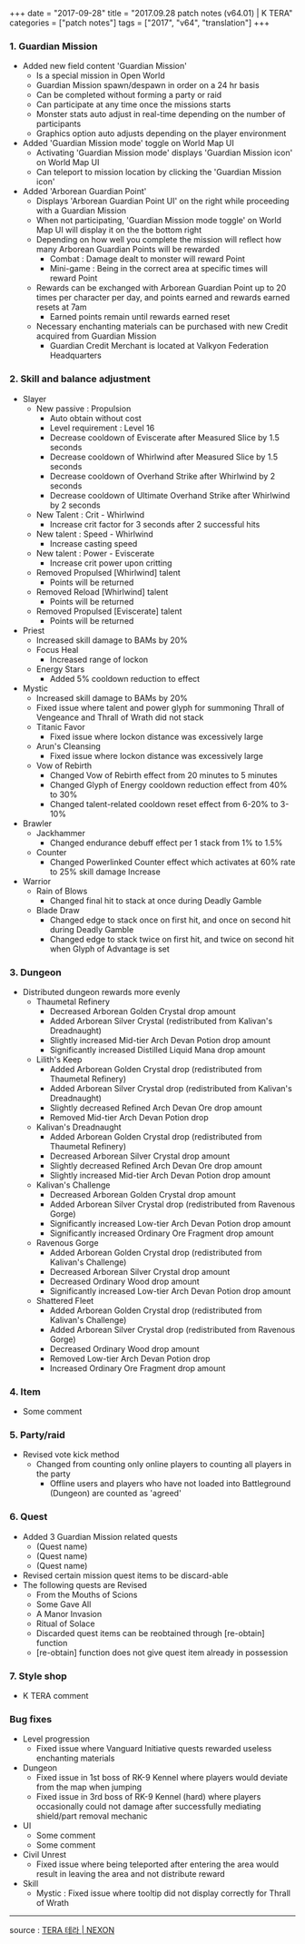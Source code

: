 +++
date = "2017-09-28"
title = "2017.09.28 patch notes (v64.01) | K TERA"
categories = ["patch notes"]
tags = ["2017", "v64", "translation"]
+++

### 1. Guardian Mission
- Added new field content 'Guardian Mission'
  - Is a special mission in Open World
  - Guardian Mission spawn/despawn in order on a 24 hr basis
  - Can be completed without forming a party or raid
  - Can participate at any time once the missions starts
  - Monster stats auto adjust in real-time depending on the number of participants
  - Graphics option auto adjusts depending on the player environment
- Added 'Guardian Mission mode' toggle on World Map UI
  - Activating 'Guardian Mission mode' displays 'Guardian Mission icon' on World Map UI
  - Can teleport to mission location by clicking the 'Guardian Mission icon'
- Added 'Arborean Guardian Point'
  - Displays 'Arborean Guardian Point UI' on the right while proceeding with a Guardian Mission
  - When not participating, 'Guardian Mission mode toggle' on World Map UI will display it on the the bottom right
  - Depending on how well you complete the mission will reflect how many Arborean Guardian Points will be rewarded
    - Combat : Damage dealt to monster will reward Point
    - Mini-game : Being in the correct area at specific times will reward Point
  - Rewards can be exchanged with Arborean Guardian Point up to 20 times per character per day, and points earned and rewards earned resets at 7am
    - Earned points remain until rewards earned reset
  - Necessary enchanting materials can be purchased with new Credit acquired from Guardian Mission
    - Guardian Credit Merchant is located at Valkyon Federation Headquarters

### 2. Skill and balance adjustment
- Slayer
  - New passive : Propulsion
    - Auto obtain without cost
    - Level requirement : Level 16
    - Decrease cooldown of Eviscerate after Measured Slice by 1.5 seconds
    - Decrease cooldown of Whirlwind after Measured Slice by 1.5 seconds
    - Decrease cooldown of Overhand Strike after Whirlwind by 2 seconds
    - Decrease cooldown of Ultimate Overhand Strike after Whirlwind by 2 seconds
  - New Talent : Crit - Whirlwind
    - Increase crit factor for 3 seconds after 2 successful hits
  - New talent : Speed - Whirlwind
    - Increase casting speed
  - New talent : Power - Eviscerate
    - Increase crit power upon critting
  - Removed Propulsed [Whirlwind] talent
    - Points will be returned
  - Removed Reload [Whirlwind] talent
    - Points will be returned
  - Removed Propulsed [Eviscerate] talent
    - Points will be returned
- Priest
  - Increased skill damage to BAMs by 20%
  - Focus Heal
    - Increased range of lockon
  - Energy Stars
    - Added 5% cooldown reduction to effect
- Mystic
  - Increased skill damage to BAMs by 20%
  - Fixed issue where talent and power glyph for summoning Thrall of Vengeance and Thrall of Wrath did not stack
  - Titanic Favor
    - Fixed issue where lockon distance was excessively large
  - Arun's Cleansing
    - Fixed issue where lockon distance was excessively large
  - Vow of Rebirth
    - Changed Vow of Rebirth effect from 20 minutes to 5 minutes
    - Changed Glyph of Energy cooldown reduction effect from 40% to 30%
    - Changed talent-related cooldown reset effect from 6-20% to 3-10%
- Brawler
  - Jackhammer
    - Changed endurance debuff effect per 1 stack from 1% to 1.5%
  - Counter
    - Changed Powerlinked Counter effect which activates at 60% rate to 25% skill damage Increase
- Warrior
  - Rain of Blows
    - Changed final hit to stack at once during Deadly Gamble
  - Blade Draw
    - Changed edge to stack once on first hit, and once on second hit during Deadly Gamble
    - Changed edge to stack twice on first hit, and twice on second hit when Glyph of Advantage is set

### 3. Dungeon
- Distributed dungeon rewards more evenly
  - Thaumetal Refinery
    - Decreased Arborean Golden Crystal drop amount
    - Added Arborean Silver Crystal (redistributed from Kalivan's Dreadnaught)
    - Slightly increased Mid-tier Arch Devan Potion drop amount
    - Significantly increased Distilled Liquid Mana drop amount
  - Lilith's Keep
    - Added Arborean Golden Crystal drop (redistributed from Thaumetal Refinery)
    - Added Arborean Silver Crystal drop (redistributed from Kalivan's Dreadnaught)
    - Slightly decreased Refined Arch Devan Ore drop amount
    - Removed Mid-tier Arch Devan Potion drop
  - Kalivan's Dreadnaught
    - Added Arborean Golden Crystal drop (redistributed from Thaumetal Refinery)
    - Decreased Arborean Silver Crystal drop amount
    - Slightly decreased Refined Arch Devan Ore drop amount
    - Slightly increased Mid-tier Arch Devan Potion drop amount
  - Kalivan's Challenge
    - Decreased Arborean Golden Crystal drop amount
    - Added Arborean Silver Crystal drop (redistributed from Ravenous Gorge)
    - Significantly increased Low-tier Arch Devan Potion drop amount
    - Significantly increased Ordinary Ore Fragment drop amount
  - Ravenous Gorge
    - Added Arborean Golden Crystal drop (redistributed from Kalivan's Challenge)
    - Decreased Arborean Silver Crystal drop amount
    - Decreased Ordinary Wood drop amount
    - Significantly increased Low-tier Arch Devan Potion drop amount
  - Shattered Fleet
    - Added Arborean Golden Crystal drop (redistributed from Kalivan's Challenge)
    - Added Arborean Silver Crystal drop (redistributed from Ravenous Gorge)
    - Decreased Ordinary Wood drop amount
    - Removed Low-tier Arch Devan Potion drop
    - Increased Ordinary Ore Fragment drop amount

### 4. Item
- Some comment

### 5. Party/raid
- Revised vote kick method
  - Changed from counting only online players to counting all players in the party
    - Offline users and players who have not loaded into Battleground (Dungeon) are counted as 'agreed'

### 6. Quest
- Added 3 Guardian Mission related quests
  - (Quest name)
  - (Quest name)
  - (Quest name)
- Revised certain mission quest items to be discard-able
- The following quests are Revised
    - From the Mouths of Scions
    - Some Gave All
    - A Manor Invasion
    - Ritual of Solace
  - Discarded quest items can be reobtained through [re-obtain] function
  - [re-obtain] function does not give quest item already in possession

### 7. Style shop
- K TERA comment

### Bug fixes
- Level progression
  - Fixed issue where Vanguard Initiative quests rewarded useless enchanting materials
- Dungeon
  - Fixed issue in 1st boss of RK-9 Kennel where players would deviate from the map when jumping
  - Fixed issue in 3rd boss of RK-9 Kennel (hard) where players occasionally could not damage after successfully mediating shield/part removal mechanic
- UI
  - Some comment
  - Some comment
- Civil Unrest
  - Fixed issue where being teleported after entering the area would result in leaving the area and not distribute reward
- Skill
  - Mystic : Fixed issue where tooltip did not display correctly for Thrall of Wrath

----

source : [TERA 테라 | NEXON](http://tera.nexon.com/news/update/view.aspx?n4articlesn=299)
